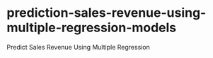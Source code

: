 # prediction-sales-revenue-using-multiple-regression-models
Predict Sales Revenue Using Multiple Regression 
